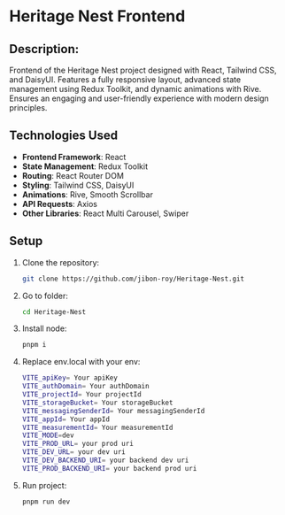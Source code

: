 # Heritage Nest Frontend

## Description:

Frontend of the Heritage Nest project designed with React, Tailwind CSS, and DaisyUI. Features a fully responsive layout, advanced state management using Redux Toolkit, and dynamic animations with Rive. Ensures an engaging and user-friendly experience with modern design principles.

## Technologies Used

- **Frontend Framework**: React
- **State Management**: Redux Toolkit
- **Routing**: React Router DOM
- **Styling**: Tailwind CSS, DaisyUI
- **Animations**: Rive, Smooth Scrollbar
- **API Requests**: Axios
- **Other Libraries**: React Multi Carousel, Swiper

## Setup

1. Clone the repository:
   ```bash
   git clone https://github.com/jibon-roy/Heritage-Nest.git
   ```
2. Go to folder:
   ```bash
   cd Heritage-Nest
   ```
3. Install node:
   ```bash
   pnpm i
   ```
4. Replace env.local with your env:
   ```bash
   VITE_apiKey= Your apiKey
   VITE_authDomain= Your authDomain
   VITE_projectId= Your projectId
   VITE_storageBucket= Your storageBucket
   VITE_messagingSenderId= Your messagingSenderId
   VITE_appId= Your appId
   VITE_measurementId= Your measurementId
   VITE_MODE=dev
   VITE_PROD_URL= your prod uri
   VITE_DEV_URL= your dev uri
   VITE_DEV_BACKEND_URI= your backend dev uri
   VITE_PROD_BACKEND_URI= your backend prod uri
   ```
5. Run project:

   ```bash
   pnpm run dev
   ```
